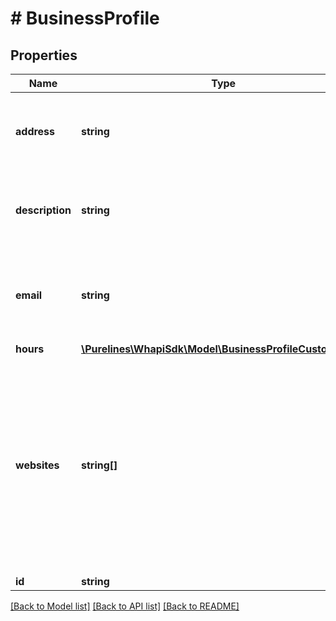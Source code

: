 # # BusinessProfile

## Properties

Name | Type | Description | Notes
------------ | ------------- | ------------- | -------------
**address** | **string** | Address of the business Maximum of 256 characters | [optional]
**description** | **string** | Description of the business Maximum of 256 characters | [optional]
**email** | **string** | Email address to contact the business Maximum of 128 characters | [optional]
**hours** | [**\Purelines\WhapiSdk\Model\BusinessProfileCustomHours**](BusinessProfileCustomHours.md) |  | [optional]
**websites** | **string[]** | URLs associated with business (e.g., website, Facebook page, Instagram) Maximum of 2 websites with a maximum of 256 characters each | [optional]
**id** | **string** | User ID | [optional]

[[Back to Model list]](../../README.md#models) [[Back to API list]](../../README.md#endpoints) [[Back to README]](../../README.md)
